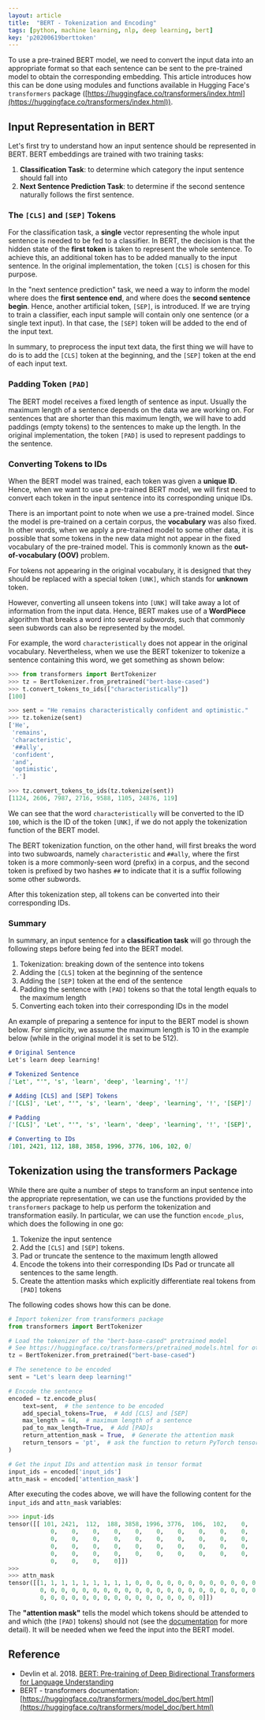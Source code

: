 ```yaml
---
layout: article
title:  "BERT - Tokenization and Encoding"
tags: [python, machine learning, nlp, deep learning, bert]
key: 'p20200619berttoken'
---
```


To use a pre-trained BERT model, we need to convert the input data into an appropriate format so that each sentence can be sent to the pre-trained model to obtain the corresponding embedding. This article introduces how this can be done using modules and functions available in Hugging Face's `transformers` package ([https://huggingface.co/transformers/index.html](https://huggingface.co/transformers/index.html)).

## Input Representation in BERT

Let's first try to understand how an input sentence should be represented in BERT. BERT embeddings are trained with two training tasks:
1. **Classification Task**: to determine which category the input sentence should fall into
2. **Next Sentence Prediction Task**: to determine if the second sentence naturally follows the first sentence.

### The `[CLS]` and `[SEP]` Tokens

For the classification task, a **single** vector representing the whole input sentence is needed to be fed to a classifier. In BERT, the decision is that the hidden state of the **first token** is taken to represent the whole sentence. To achieve this, an additional token has to be added manually to the input sentence. In the original implementation, the token `[CLS]` is chosen for this purpose.

In the "next sentence prediction" task, we need a way to inform the model where does the **first sentence end**, and where does the **second sentence begin**. Hence, another artificial token, `[SEP]`, is introduced. If we are trying to train a classifier, each input sample will contain only one sentence (or a single text input). In that case, the `[SEP]` token will be added to the end of the input text.

In summary, to preprocess the input text data, the first thing we will have to do is to add the `[CLS]` token at the beginning, and the `[SEP]` token at the end of each input text.

### Padding Token `[PAD]`

The BERT model receives a fixed length of sentence as input. Usually the maximum length of a sentence depends on the data we are working on. For sentences that are shorter than this maximum length, we will have to add paddings (empty tokens) to the sentences to make up the length. In the original implementation, the token `[PAD]` is used to represent paddings to the sentence.

### Converting Tokens to IDs

When the BERT model was trained, each token was given a **unique ID**. Hence, when we want to use a pre-trained BERT model, we will first need to convert each token in the input sentence into its corresponding unique IDs.

There is an important point to note when we use a pre-trained model. Since the model is pre-trained on a certain corpus, the **vocabulary** was also fixed. In other words, when we apply a pre-trained model to some other data, it is possible that some tokens in the new data might not appear in the fixed vocabulary of the pre-trained model. This is commonly known as the **out-of-vocabulary (OOV)** problem.

For tokens not appearing in the original vocabulary, it is designed that they should be replaced with a special token `[UNK]`, which stands for **unknown** token.

However, converting all unseen tokens into `[UNK]` will take away a lot of information from the input data. Hence, BERT makes use of a **WordPiece** algorithm that breaks a word into several *subwords*, such that commonly seen subwords can also be represented by the model.

For example, the word `characteristically` does not appear in the original vocabulary. Nevertheless, when we use the BERT tokenizer to tokenize a sentence containing this word, we get something as shown below:

```python
>>> from transformers import BertTokenizer
>>> tz = BertTokenizer.from_pretrained("bert-base-cased")
>>> t.convert_tokens_to_ids(["characteristically"])
[100]

>>> sent = "He remains characteristically confident and optimistic."
>>> tz.tokenize(sent)
['He',
 'remains',
 'characteristic',
 '##ally',
 'confident',
 'and',
 'optimistic',
 '.']

>>> tz.convert_tokens_to_ids(tz.tokenize(sent))
[1124, 2606, 7987, 2716, 9588, 1105, 24876, 119]
```

We can see that the word `characteristically` will be converted to the ID `100`, which is the ID of the token `[UNK]`, if we do not apply the tokenization function of the BERT model.

The BERT tokenization function, on the other hand, will first breaks the word into two subwoards, namely `characteristic` and `##ally`, where the first token is a more commonly-seen word (prefix) in a corpus, and the second token is prefixed by two hashes `##` to indicate that it is a suffix following some other subwords.

After this tokenization step, all tokens can be converted into their corresponding IDs.


### Summary

In summary, an input sentence for a **classification task** will go through the following steps before being fed into the BERT model.

1. Tokenization: breaking down of the sentence into tokens
2. Adding the `[CLS]` token at the beginning of the sentence
3. Adding the `[SEP]` token at the end of the sentence
4. Padding the sentence with `[PAD]` tokens so that the total length equals to the maximum length
5. Converting each token into their corresponding IDs in the model

An example of preparing a sentence for input to the BERT model is shown below. For simplicity, we assume the maximum length is 10 in the example below (while in the original model it is set to be 512).

```markdown
# Original Sentence
Let's learn deep learning!

# Tokenized Sentence
['Let', "'", 's', 'learn', 'deep', 'learning', '!']

# Adding [CLS] and [SEP] Tokens
['[CLS]', 'Let', "'", 's', 'learn', 'deep', 'learning', '!', '[SEP]']

# Padding
['[CLS]', 'Let', "'", 's', 'learn', 'deep', 'learning', '!', '[SEP]', '[PAD]']

# Converting to IDs
[101, 2421, 112, 188, 3858, 1996, 3776, 106, 102, 0]
```


## Tokenization using the transformers Package

While there are quite a number of steps to transform an input sentence into the appropriate representation, we can use the functions provided by the `transformers` package to help us perform the tokenization and transformation easily. In particular, we can use the function `encode_plus`, which does the following in one go:

1. Tokenize the input sentence
2. Add the `[CLS]` and `[SEP]` tokens.
3. Pad or truncate the sentence to the maximum length allowed
4. Encode the tokens into their corresponding IDs
Pad or truncate all sentences to the same length.
5. Create the attention masks which explicitly differentiate real tokens from `[PAD]` tokens

The following codes shows how this can be done.

```python
# Import tokenizer from transformers package
from transformers import BertTokenizer

# Load the tokenizer of the "bert-base-cased" pretrained model
# See https://huggingface.co/transformers/pretrained_models.html for other models
tz = BertTokenizer.from_pretrained("bert-base-cased")

# The senetence to be encoded
sent = "Let's learn deep learning!"

# Encode the sentence
encoded = tz.encode_plus(
    text=sent,  # the sentence to be encoded
    add_special_tokens=True,  # Add [CLS] and [SEP]
    max_length = 64,  # maximum length of a sentence
    pad_to_max_length=True,  # Add [PAD]s
    return_attention_mask = True,  # Generate the attention mask
    return_tensors = 'pt',  # ask the function to return PyTorch tensors
)

# Get the input IDs and attention mask in tensor format
input_ids = encoded['input_ids']
attn_mask = encoded['attention_mask']
```

After executing the codes above, we will have the following content for the `input_ids` and `attn_mask` variables:

```python
>>> input-ids
tensor([[ 101, 2421,  112,  188, 3858, 1996, 3776,  106,  102,    0,    0,    0,
            0,    0,    0,    0,    0,    0,    0,    0,    0,    0,    0,    0,
            0,    0,    0,    0,    0,    0,    0,    0,    0,    0,    0,    0,
            0,    0,    0,    0,    0,    0,    0,    0,    0,    0,    0,    0,
            0,    0,    0,    0,    0,    0,    0,    0,    0,    0,    0,    0,
            0,    0,    0,    0]])
>>>
>>> attn_mask
tensor([[1, 1, 1, 1, 1, 1, 1, 1, 1, 0, 0, 0, 0, 0, 0, 0, 0, 0, 0, 0, 0, 0, 0, 0,
         0, 0, 0, 0, 0, 0, 0, 0, 0, 0, 0, 0, 0, 0, 0, 0, 0, 0, 0, 0, 0, 0, 0, 0,
         0, 0, 0, 0, 0, 0, 0, 0, 0, 0, 0, 0, 0, 0, 0, 0]])
```

The **"attention mask"** tells the model which tokens should be attended to and which (the `[PAD]` tokens) should not (see the [documentation](https://huggingface.co/transformers/glossary.html#attention-mask) for more detail). It will be needed when we feed the input into the BERT model.


## Reference

- Devlin et al. 2018. [BERT: Pre-training of Deep Bidirectional Transformers for Language Understanding](https://arxiv.org/abs/1810.04805)
- BERT - transformers documentation: [https://huggingface.co/transformers/model_doc/bert.html](https://huggingface.co/transformers/model_doc/bert.html)


